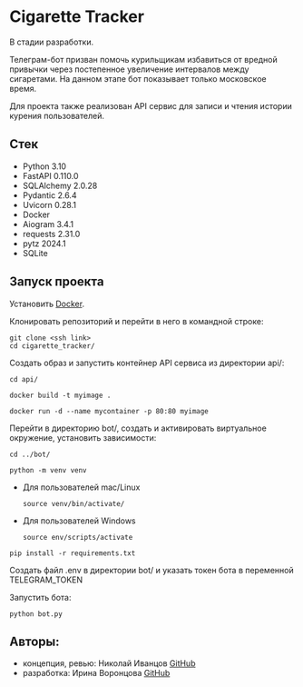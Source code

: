 # Cigarette Tracker

В стадии разработки.

Телеграм-бот призван помочь курильщикам избавиться от вредной привычки через постепенное увеличение интервалов между сигаретами. 
На данном этапе бот показывает только московское время.

Для проекта также реализован API сервис для записи и чтения истории курения пользователей.

## Стек

- Python 3.10
- FastAPI 0.110.0
- SQLAlchemy 2.0.28
- Pydantic 2.6.4
- Uvicorn 0.28.1
- Docker
- Aiogram 3.4.1
- requests 2.31.0
- pytz 2024.1
- SQLite

## Запуск проекта

Установить [Docker](https://www.docker.com/).

Клонировать репозиторий и перейти в него в командной строке:

```
git clone <ssh link>
cd cigarette_tracker/
```

Создать образ и запустить контейнер API сервиса из директории api/:

```
сd api/
```
```
docker build -t myimage .
```
```
docker run -d --name mycontainer -p 80:80 myimage
```

Перейти в директорию bot/, создать и активировать виртуальное окружение, установить зависимости:

```
cd ../bot/
```
```
python -m venv venv
```

- Для пользователей mac/Linux

  ```
  source venv/bin/activate/
  ```
  
- Для пользователей Windows

  ```
  source env/scripts/activate
  ```

```
pip install -r requirements.txt
```

Создать файл .env в директории bot/ и указать токен бота в переменной TELEGRAM_TOKEN

Запустить бота:

```
python bot.py
```

## Авторы:

- концепция, ревью: Николай Иванцов [GitHub](https://github.com/mikolainer) 
- разработка: Ирина Воронцова [GitHub](https://github.com/RavenIV)
